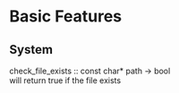 # Basic Features

## System

check_file_exists :: const char* path -> bool \
will return true if the file exists
